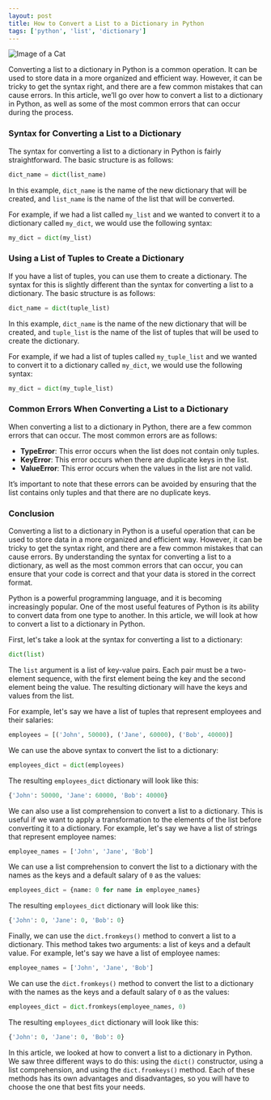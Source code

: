 ```yaml
---
layout: post
title: How to Convert a List to a Dictionary in Python
tags: ['python', 'list', 'dictionary']
---
```


![Image of a Cat](http://source.unsplash.com/1600x900/?cat)

Converting a list to a dictionary in Python is a common operation. It can be used to store data in a more organized and efficient way. However, it can be tricky to get the syntax right, and there are a few common mistakes that can cause errors. In this article, we’ll go over how to convert a list to a dictionary in Python, as well as some of the most common errors that can occur during the process.

### Syntax for Converting a List to a Dictionary

The syntax for converting a list to a dictionary in Python is fairly straightforward. The basic structure is as follows:

```python
dict_name = dict(list_name)
```

In this example, `dict_name` is the name of the new dictionary that will be created, and `list_name` is the name of the list that will be converted.

For example, if we had a list called `my_list` and we wanted to convert it to a dictionary called `my_dict`, we would use the following syntax:

```python
my_dict = dict(my_list)
```

### Using a List of Tuples to Create a Dictionary

If you have a list of tuples, you can use them to create a dictionary. The syntax for this is slightly different than the syntax for converting a list to a dictionary. The basic structure is as follows:

```python
dict_name = dict(tuple_list)
```

In this example, `dict_name` is the name of the new dictionary that will be created, and `tuple_list` is the name of the list of tuples that will be used to create the dictionary.

For example, if we had a list of tuples called `my_tuple_list` and we wanted to convert it to a dictionary called `my_dict`, we would use the following syntax:

```python
my_dict = dict(my_tuple_list)
```

### Common Errors When Converting a List to a Dictionary

When converting a list to a dictionary in Python, there are a few common errors that can occur. The most common errors are as follows:

* **TypeError**: This error occurs when the list does not contain only tuples.
* **KeyError**: This error occurs when there are duplicate keys in the list.
* **ValueError**: This error occurs when the values in the list are not valid.

It’s important to note that these errors can be avoided by ensuring that the list contains only tuples and that there are no duplicate keys.

### Conclusion

Converting a list to a dictionary in Python is a useful operation that can be used to store data in a more organized and efficient way. However, it can be tricky to get the syntax right, and there are a few common mistakes that can cause errors. By understanding the syntax for converting a list to a dictionary, as well as the most common errors that can occur, you can ensure that your code is correct and that your data is stored in the correct format.

Python is a powerful programming language, and it is becoming increasingly popular. One of the most useful features of Python is its ability to convert data from one type to another. In this article, we will look at how to convert a list to a dictionary in Python.

First, let's take a look at the syntax for converting a list to a dictionary:

```python
dict(list)
```

The `list` argument is a list of key-value pairs. Each pair must be a two-element sequence, with the first element being the key and the second element being the value. The resulting dictionary will have the keys and values from the list.

For example, let's say we have a list of tuples that represent employees and their salaries:

```python
employees = [('John', 50000), ('Jane', 60000), ('Bob', 40000)]
```

We can use the above syntax to convert the list to a dictionary:

```python
employees_dict = dict(employees)
```

The resulting `employees_dict` dictionary will look like this:

```python
{'John': 50000, 'Jane': 60000, 'Bob': 40000}
```

We can also use a list comprehension to convert a list to a dictionary. This is useful if we want to apply a transformation to the elements of the list before converting it to a dictionary. For example, let's say we have a list of strings that represent employee names:

```python
employee_names = ['John', 'Jane', 'Bob']
```

We can use a list comprehension to convert the list to a dictionary with the names as the keys and a default salary of `0` as the values:

```python
employees_dict = {name: 0 for name in employee_names}
```

The resulting `employees_dict` dictionary will look like this:

```python
{'John': 0, 'Jane': 0, 'Bob': 0}
```

Finally, we can use the `dict.fromkeys()` method to convert a list to a dictionary. This method takes two arguments: a list of keys and a default value. For example, let's say we have a list of employee names:

```python
employee_names = ['John', 'Jane', 'Bob']
```

We can use the `dict.fromkeys()` method to convert the list to a dictionary with the names as the keys and a default salary of `0` as the values:

```python
employees_dict = dict.fromkeys(employee_names, 0)
```

The resulting `employees_dict` dictionary will look like this:

```python
{'John': 0, 'Jane': 0, 'Bob': 0}
```

In this article, we looked at how to convert a list to a dictionary in Python. We saw three different ways to do this: using the `dict()` constructor, using a list comprehension, and using the `dict.fromkeys()` method. Each of these methods has its own advantages and disadvantages, so you will have to choose the one that best fits your needs.
